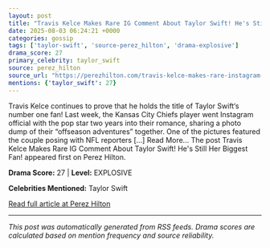 ```yaml
---
layout: post
title: "Travis Kelce Makes Rare IG Comment About Taylor Swift! He's Still Her Biggest Fan!"
date: 2025-08-03 06:24:21 +0000
categories: gossip
tags: ['taylor-swift', 'source-perez_hilton', 'drama-explosive']
drama_score: 27
primary_celebrity: taylor_swift
source: perez_hilton
source_url: "https://perezhilton.com/travis-kelce-makes-rare-instagram-comment-taylor-swift/"
mentions: {'taylor_swift': 27}
---
```


Travis Kelce continues to prove that he holds the title of Taylor Swift&#8216;s number one fan! Last week, the Kansas City Chiefs player went Instagram official with the pop star two years into their romance, sharing a photo dump of their “offseason adventures” together. One of the pictures featured the couple posing with NFL reporters [...] Read More... The post Travis Kelce Makes Rare IG Comment About Taylor Swift! He&#039;s Still Her Biggest Fan! appeared first on Perez Hilton.

**Drama Score:** 27 | **Level:** EXPLOSIVE

**Celebrities Mentioned:** Taylor Swift

[Read full article at Perez Hilton](https://perezhilton.com/travis-kelce-makes-rare-instagram-comment-taylor-swift/)

---
*This post was automatically generated from RSS feeds. Drama scores are calculated based on mention frequency and source reliability.*
